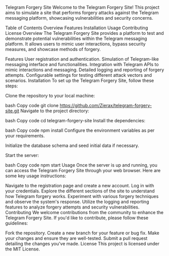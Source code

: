 Telegram Forgery Site
Welcome to the Telegram Forgery Site! This project aims to simulate a site that performs forgery attacks against the Telegram messaging platform, showcasing vulnerabilities and security concerns.

Table of Contents
Overview
Features
Installation
Usage
Contributing
License
Overview
The Telegram Forgery Site provides a platform to test and demonstrate potential vulnerabilities within the Telegram messaging platform. It allows users to mimic user interactions, bypass security measures, and showcase methods of forgery.

Features
User registration and authentication.
Simulation of Telegram-like messaging interface and functionalities.
Integration with Telegram APIs to mimic interactions and messaging.
Detailed logging and reporting of forgery attempts.
Configurable settings for testing different attack vectors and scenarios.
Installation
To set up the Telegram Forgery Site, follow these steps:

Clone the repository to your local machine:

bash
Copy code
git clone https://github.com/Zierax/telegram-forgery-site.git
Navigate to the project directory:

bash
Copy code
cd telegram-forgery-site
Install the dependencies:

bash
Copy code
npm install
Configure the environment variables as per your requirements.

Initialize the database schema and seed initial data if necessary.

Start the server:

bash
Copy code
npm start
Usage
Once the server is up and running, you can access the Telegram Forgery Site through your web browser. Here are some key usage instructions:

Navigate to the registration page and create a new account.
Log in with your credentials.
Explore the different sections of the site to understand how Telegram forgery works.
Experiment with various forgery techniques and observe the system's response.
Utilize the logging and reporting features to analyze forgery attempts and security vulnerabilities.
Contributing
We welcome contributions from the community to enhance the Telegram Forgery Site. If you'd like to contribute, please follow these guidelines:

Fork the repository.
Create a new branch for your feature or bug fix.
Make your changes and ensure they are well-tested.
Submit a pull request detailing the changes you've made.
License
This project is licensed under the MIT License.
